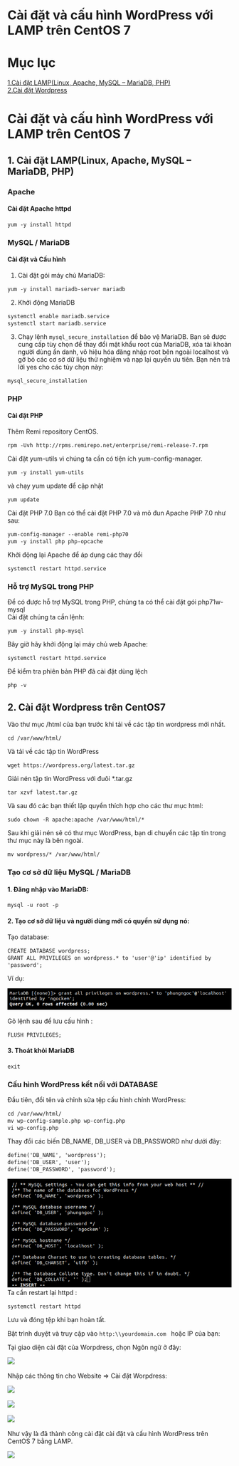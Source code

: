 # Cài đặt và cấu hình WordPress với LAMP trên CentOS 7

# Mục lục

[1.Cài đặt LAMP(Linux, Apache, MySQL – MariaDB, PHP)](#a)  
[2.Cài đặt Wordpress](#b)  

<a name="a"></a>

# Cài đặt và cấu hình WordPress với LAMP trên CentOS 7

## 1. Cài đặt LAMP(Linux, Apache, MySQL – MariaDB, PHP)

### Apache 

#### Cài đặt Apache httpd
```
yum -y install httpd
```
### MySQL / MariaDB
#### Cài đặt và Cấu hình
1. Cài đặt gói máy chủ MariaDB:
```
yum -y install mariadb-server mariadb
```
2. Khởi động MariaDB
```
systemctl enable mariadb.service
systemctl start mariadb.service
```
3. Chạy lệnh `mysql_secure_installation` để bảo vệ MariaDB. Bạn sẽ được cung cấp tùy chọn để thay đổi mật khẩu root của MariaDB, xóa tài khoản người dùng ẩn danh, vô hiệu hóa đăng nhập root bên ngoài localhost và gỡ bỏ các cơ sở dữ liệu thử nghiệm và nạp lại quyền ưu tiên. Bạn nên trả lời yes cho các tùy chọn này:

```
mysql_secure_installation
```

### PHP
#### Cài đặt PHP
Thêm Remi repository CentOS.
```
rpm -Uvh http://rpms.remirepo.net/enterprise/remi-release-7.rpm
```
Cài đặt yum-utils vì chúng ta cần có tiện ích yum-config-manager.
```
yum -y install yum-utils
```
và chạy yum update để cập nhật
```
yum update
```
 Cài đặt PHP 7.0
Bạn có thể cài đặt PHP 7.0 và mô đun Apache PHP 7.0 như sau:
```
yum-config-manager --enable remi-php70
yum -y install php php-opcache
```
Khởi động lại Apache để áp dụng các thay đổi
```
systemctl restart httpd.service
```
### Hỗ trợ MySQL trong PHP

Để có được hỗ trợ MySQL trong PHP, chúng ta có thể cài đặt gói php71w-mysql  
Cài đặt chúng ta cần lệnh:
```
yum -y install php-mysql
```
Bây giờ hãy khởi động lại máy chủ web Apache:
```
systemctl restart httpd.service
```
Để kiểm tra phiên bản PHP đã cài đặt dùng lệch
```
php -v
```

<a name="b"></a>

## 2. Cài đặt Wordpress trên CentOS7
Vào thư mục /html của bạn trước khi tải về các tập tin wordpress mới nhất.
```
cd /var/www/html/
```
Và tải về các tập tin WordPress
```
wget https://wordpress.org/latest.tar.gz
```
Giải nén tập tin WordPress với đuôi *.tar.gz
```
tar xzvf latest.tar.gz
```
Và sau đó các bạn thiết lập quyền thích hợp cho các thư mục html:
```
sudo chown -R apache:apache /var/www/html/*
```
Sau khi giải nén sẽ có thư mục WordPress, bạn di chuyển các tập tin trong thư mục này là bên ngoài.
```
mv wordpress/* /var/www/html/
```
### Tạo cơ sở dữ liệu MySQL / MariaDB
#### 1. Đăng nhập vào MariaDB:
```
mysql -u root -p
```
#### 2. Tạo cơ sở dữ liệu và người dùng mới có quyền sử dụng nó:

Tạo database:
```
CREATE DATABASE wordpress;
GRANT ALL PRIVILEGES on wordpress.* to 'user'@'ip' identified by 'password';
```
Ví dụ:

![](../images/a11.png)

Gõ lệnh sau để lưu cấu hình : 
```
FLUSH PRIVILEGES;
```

#### 3. Thoát khỏi MariaDB
```
exit
```

### Cấu hình WordPress kết nối với DATABASE

Đầu tiên, đổi tên và chỉnh sửa tệp cấu hình chính WordPress:
```
cd /var/www/html/
mv wp-config-sample.php wp-config.php
vi wp-config.php
```
Thay đổi các biến DB_NAME, DB_USER và DB_PASSWORD như dưới đây:

```
define('DB_NAME', 'wordpress');
define('DB_USER', 'user');
define('DB_PASSWORD', 'password');
```
![](../images/a5.png)
Ta cần restart lại httpd :

```
systemctl restart httpd
```


Lưu và đóng tệp khi bạn hoàn tất.

Bật trình duyệt và truy cập vào 
```http:\\yourdomain.com ``` hoặc IP của bạn:

Tại giao diện cài đặt của Worpdress, chọn Ngôn ngữ ở đây:

![](../images/a6.png)

Nhập các thông tin cho Website => Cài đặt Worpdress:

![](../images/a7.png)

![](../images/a8.png)

![](../images/a9.png)

Như vậy là đã thành công cài đặt cài đặt và cấu hình WordPress trên CentOS 7 bằng LAMP.

![](../images/a10.png) 


